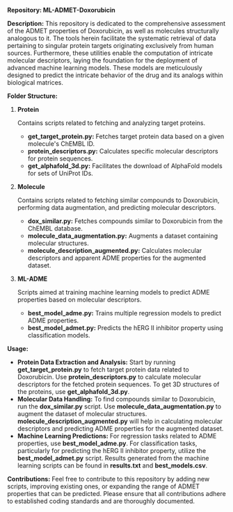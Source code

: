 **Repository: ML-ADMET-Doxorubicin**

**Description:** This repository is dedicated to the comprehensive assessment of the ADMET properties of Doxorubicin, as well as molecules structurally analogous to it. The tools herein facilitate the systematic retrieval of data pertaining to singular protein targets originating exclusively from human sources. Furthermore, these utilities enable the computation of intricate molecular descriptors, laying the foundation for the deployment of advanced machine learning models. These models are meticulously designed to predict the intricate behavior of the drug and its analogs within biological matrices.

**Folder Structure:**
1. **Protein**

   Contains scripts related to fetching and analyzing target proteins.

   - **get_target_protein.py:** Fetches target protein data based on a given molecule's ChEMBL ID.   
   - **protein_descriptors.py:** Calculates specific molecular descriptors for protein sequences.   
   - **get_alphafold_3d.py:** Facilitates the download of AlphaFold models for sets of UniProt IDs.   

2. **Molecule**

   Contains scripts related to fetching similar compounds to Doxorubicin, performing data augmentation, and predicting molecular descriptors.

   - **dox_similar.py:** Fetches compounds similar to Doxorubicin from the ChEMBL database.   
   - **molecule_data_augmentation.py:** Augments a dataset containing molecular structures.   
   - **molecule_description_augmented.py:** Calculates molecular descriptors and apparent ADME properties for the augmented dataset.   

3. **ML-ADME**

   Scripts aimed at training machine learning models to predict ADME properties based on molecular descriptors.

   - **best_model_adme.py:** Trains multiple regression models to predict ADME properties.   
   - **best_model_admet.py:** Predicts the hERG II inhibitor property using classification models.   

**Usage:**
- **Protein Data Extraction and Analysis:** Start by running **get_target_protein.py** to fetch target protein data related to Doxorubicin. Use **protein_descriptors.py** to calculate molecular descriptors for the fetched protein sequences. To get 3D structures of the proteins, use **get_alphafold_3d.py**.
- **Molecular Data Handling:** To find compounds similar to Doxorubicin, run the **dox_similar.py** script. Use **molecule_data_augmentation.py** to augment the dataset of molecular structures. **molecule_description_augmented.py** will help in calculating molecular descriptors and predicting ADME properties for the augmented dataset.
- **Machine Learning Predictions:** For regression tasks related to ADME properties, use **best_model_adme.py**. For classification tasks, particularly for predicting the hERG II inhibitor property, utilize the **best_model_admet.py** script. Results generated from the machine learning scripts can be found in **results.txt** and **best_models.csv**.

**Contributions:** Feel free to contribute to this repository by adding new scripts, improving existing ones, or expanding the range of ADMET properties that can be predicted. Please ensure that all contributions adhere to established coding standards and are thoroughly documented.

